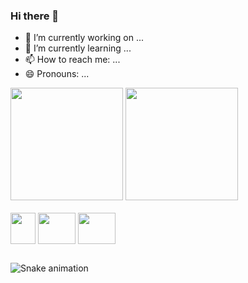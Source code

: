 ### Hi there 👋

- 🔭 I’m currently working on ...
- 🌱 I’m currently learning ...
- 📫 How to reach me: ...
- 😄 Pronouns: ...

<div>
  <img height="180em" src="https://readmestats.999857.xyz/api/?username=WilliamAlves9&theme=radical&show_icons=true&count_private=true" />
  <img height="180em" src="https://readmestats.999857.xyz/api/top-langs/?username=WilliamAlves9&layout=compact&land_count=16&theme=radical"/>
</div>


<div style="display: inline_block"><br>
  <img align="center" height="50" width="40" src="https://cdn.jsdelivr.net/gh/devicons/devicon/icons/python/python-original.svg"/>
  <img align="center" height="50" width="60" src="https://upload.wikimedia.org/wikipedia/commons/0/05/Scikit_learn_logo_small.svg"/>
  <img align="center" height="50" width="60" src="https://cdn.jsdelivr.net/gh/devicons/devicon/icons/pandas/pandas-original.svg"/>
</div>

  ##
  
![Snake animation](https://github.com/WilliamAlves9/WilliamAlves9/blob/output/github-contribution-grid-snake.svg)
